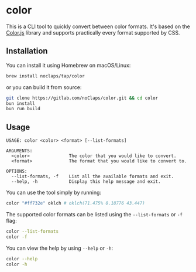 # color

This is a CLI tool to quickly convert between color formats. It's based on the [Color.js](https://colorjs.io) library and supports practically every format supported by CSS.

## Installation

You can install it using Homebrew on macOS/Linux:

```sh
brew install noclaps/tap/color
```

or you can build it from source:

```sh
git clone https://gitlab.com/noClaps/color.git && cd color
bun install
bun run build
```

## Usage

```
USAGE: color <color> <format> [--list-formats]

ARGUMENTS:
  <color>               The color that you would like to convert.
  <format>              The format that you would like to convert to.

OPTIONS:
  --list-formats, -f    List all the available formats and exit.
  --help, -h            Display this help message and exit.
```

You can use the tool simply by running:

```sh
color "#ff732e" oklch # oklch(71.475% 0.18776 43.447)
```

The supported color formats can be listed using the `--list-formats` or `-f` flag:

```sh
color --list-formats
color -f
```

You can view the help by using `--help` or `-h`:

```sh
color --help
color -h
```
